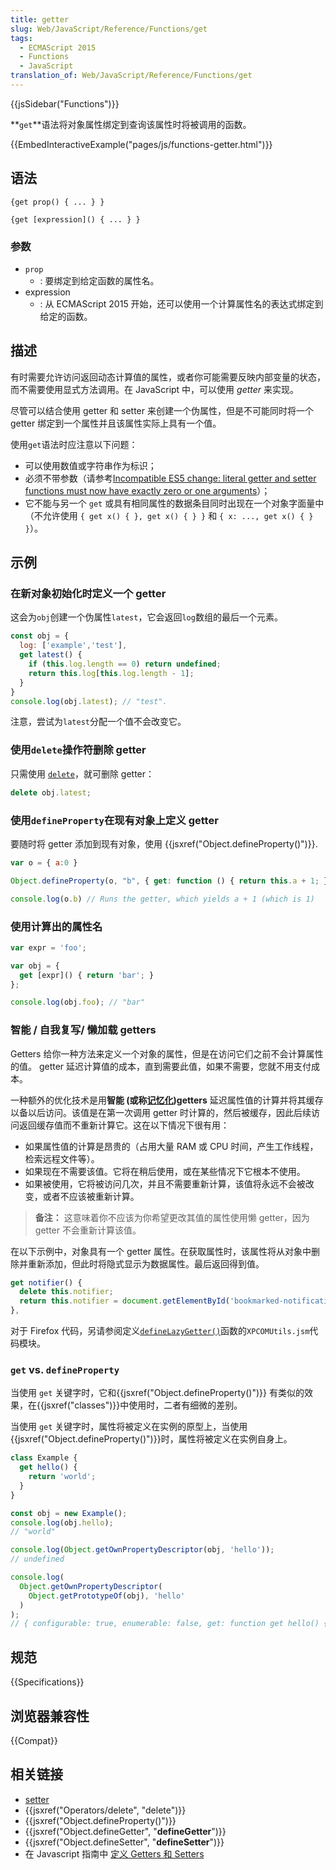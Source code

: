 ```yaml
---
title: getter
slug: Web/JavaScript/Reference/Functions/get
tags:
  - ECMAScript 2015
  - Functions
  - JavaScript
translation_of: Web/JavaScript/Reference/Functions/get
---
```

{{jsSidebar("Functions")}}

**`get`**语法将对象属性绑定到查询该属性时将被调用的函数。

{{EmbedInteractiveExample("pages/js/functions-getter.html")}}

## 语法

```plain
{get prop() { ... } }

{get [expression]() { ... } }
```

### 参数

- `prop`
  - : 要绑定到给定函数的属性名。
- expression
  - : 从 ECMAScript 2015 开始，还可以使用一个计算属性名的表达式绑定到给定的函数。

## 描述

有时需要允许访问返回动态计算值的属性，或者你可能需要反映内部变量的状态，而不需要使用显式方法调用。在 JavaScript 中，可以使用 _getter_ 来实现。

尽管可以结合使用 getter 和 setter 来创建一个伪属性，但是不可能同时将一个 getter 绑定到一个属性并且该属性实际上具有一个值。

使用`get`语法时应注意以下问题：

- 可以使用数值或字符串作为标识；
- 必须不带参数（请参考[Incompatible ES5 change: literal getter and setter functions must now have exactly zero or one arguments](http://whereswalden.com/2010/08/22/incompatible-es5-change-literal-getter-and-setter-functions-must-now-have-exactly-zero-or-one-arguments/)）；
- 它不能与另一个 `get` 或具有相同属性的数据条目同时出现在一个对象字面量中（不允许使用 `{ get x() { }, get x() { } }` 和 `{ x: ..., get x() { } }`）。

## 示例

### 在新对象初始化时定义一个 getter

这会为`obj`创建一个伪属性`latest`，它会返回`log`数组的最后一个元素。

```js
const obj = {
  log: ['example','test'],
  get latest() {
    if (this.log.length == 0) return undefined;
    return this.log[this.log.length - 1];
  }
}
console.log(obj.latest); // "test".
```

注意，尝试为`latest`分配一个值不会改变它。

### 使用`delete`操作符删除 getter

只需使用 [`delete`](/zh-CN/docs/Web/JavaScript/Reference/Operators/delete)，就可删除 getter：

```js
delete obj.latest;
```

### 使用`defineProperty`在现有对象上定义 getter

要随时将 getter 添加到现有对象，使用 {{jsxref("Object.defineProperty()")}}.

```js
var o = { a:0 }

Object.defineProperty(o, "b", { get: function () { return this.a + 1; } });

console.log(o.b) // Runs the getter, which yields a + 1 (which is 1)
```

### 使用计算出的属性名

```js
var expr = 'foo';

var obj = {
  get [expr]() { return 'bar'; }
};

console.log(obj.foo); // "bar"
```

### 智能 / 自我复写/ 懒加载 getters

Getters 给你一种方法来定义一个对象的属性，但是在访问它们之前不会计算属性的值。 getter 延迟计算值的成本，直到需要此值，如果不需要，您就不用支付成本。

一种额外的优化技术是用**智能 (或称[记忆化](https://en.wikipedia.org/wiki/Memoization))getters** 延迟属性值的计算并将其缓存以备以后访问。该值是在第一次调用 getter 时计算的，然后被缓存，因此后续访问返回缓存值而不重新计算它。这在以下情况下很有用：

- 如果属性值的计算是昂贵的（占用大量 RAM 或 CPU 时间，产生工作线程，检索远程文件等）。
- 如果现在不需要该值。它将在稍后使用，或在某些情况下它根本不使用。
- 如果被使用，它将被访问几次，并且不需要重新计算，该值将永远不会被改变，或者不应该被重新计算。

> **备注：** 这意味着你不应该为你希望更改其值的属性使用懒 getter，因为 getter 不会重新计算该值。

在以下示例中，对象具有一个 getter 属性。在获取属性时，该属性将从对象中删除并重新添加，但此时将隐式显示为数据属性。最后返回得到值。

```js
get notifier() {
  delete this.notifier;
  return this.notifier = document.getElementById('bookmarked-notification-anchor');
},
```

对于 Firefox 代码，另请参阅定义[`defineLazyGetter()`](<https://developer.mozilla.org/en-US/docs/Mozilla/JavaScript_code_modules/XPCOMUtils.jsm#defineLazyGetter()>)函数的`XPCOMUtils.jsm`代码模块。

### `get` vs. `defineProperty`

当使用 `get` 关键字时，它和{{jsxref("Object.defineProperty()")}} 有类似的效果，在{{jsxref("classes")}}中使用时，二者有细微的差别。

当使用 `get` 关键字时，属性将被定义在实例的原型上，当使用{{jsxref("Object.defineProperty()")}}时，属性将被定义在实例自身上。

```js
class Example {
  get hello() {
    return 'world';
  }
}

const obj = new Example();
console.log(obj.hello);
// "world"

console.log(Object.getOwnPropertyDescriptor(obj, 'hello'));
// undefined

console.log(
  Object.getOwnPropertyDescriptor(
    Object.getPrototypeOf(obj), 'hello'
  )
);
// { configurable: true, enumerable: false, get: function get hello() { return 'world'; }, set: undefined }
```

## 规范

{{Specifications}}

## 浏览器兼容性

{{Compat}}

## 相关链接

- [setter](/en-US/docs/Web/JavaScript/Reference/Functions/set)
- {{jsxref("Operators/delete", "delete")}}
- {{jsxref("Object.defineProperty()")}}
- {{jsxref("Object.defineGetter", "__defineGetter__")}}
- {{jsxref("Object.defineSetter", "__defineSetter__")}}
- 在 Javascript 指南中 [定义 Getters 和 Setters](/en-US/docs/Web/JavaScript/Guide/Working_with_Objects#Defining_getters_and_setters)
